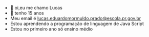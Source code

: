 - 👋 oi,eu me chamo Lucas 
- 👀 tenho 15 anos 
- Meu email é lucas.eduardomormuldo.prado@escola.pr.gov.br
- Estou aprendendo a programação de linguagem de Java Script
- Estou no primeiro ano só ensino médio 

